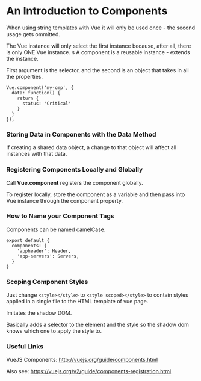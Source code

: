 # An Introduction to Components

When using string templates with Vue it will only be used once - the second usage gets ommitted.

The Vue instance will only select the first instance because, after all, there is only ONE Vue instance.
s
A component is a reusable instance - extends the instance.

First argument is the selector, and the second is an object that takes in all the properties.

```
Vue.component('my-cmp', {
  data: function() {
    return {
      status: 'Critical'
    }
  }
});
```

### Storing Data in Components with the Data Method

If creating a shared data object, a change to that object will affect all instances with that data.


### Registering Components Locally and Globally

Call **Vue.component** registers the component globally.

To register locally, store the component as a variable and then pass into Vue instance through the component property.

### How to Name your Component Tags

Components can be named camelCase.

```
export default {
  components: {
    'appheader': Header,
    'app-servers': Servers,
  }
}
```

### Scoping Component Styles

Just change `<style></style>` to `<style scoped></style>` to contain styles applied in a single file to the HTML template of vue page.

Imitates the shadow DOM.

Basically adds a selector to the element and the style so the shadow dom knows which one to apply the style to.

### Useful Links

VueJS Components: <a href="http://vuejs.org/guide/components.html">http://vuejs.org/guide/components.html</a>

Also see: <a href="https://vuejs.org/v2/guide/components-registration.html">https://vuejs.org/v2/guide/components-registration.html</a>
